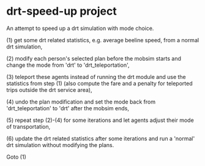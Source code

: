 # drt-speed-up project

An attempt to speed up a drt simulation with mode choice.

(1) get some drt related statistics, e.g. average beeline speed, from a normal drt simulation,

(2) modify each person's selected plan before the mobsim starts and change the mode from 'drt' to 'drt_teleportation',

(3) teleport these agents instead of running the drt module and use the statistics from step (1) (also compute the fare and a penalty for teleported trips outside the drt service area),

(4) undo the plan modification and set the mode back from 'drt_teleportation' to 'drt' after the mobsim ends,

(5) repeat step (2)-(4) for some iterations and let agents adjust their mode of transportation,

(6) update the drt related statistics after some iterations and run a 'normal' drt simulation without modifying the plans.

Goto (1)

